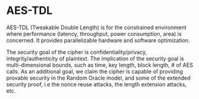 # AES-TDL
AES-TDL (Tweakable Double Length) is for the constrained environment where performance (latency, throughput, power consumption, area) is concerned. It provides parallelizable hardware and software optimization.  

The security goal of the cipher is confidentiality/privacy, integrity/authenticity of plaintext. The implication of the security goal is multi-dimensional bounds, such as time, key length, block length, # of AES calls. As an additional goal, we claim the cipher is capable of providing provable security in the Random Oracle model, and some of the extended security proof, i.e the nonce reuse attacks, the length extension attacks, etc. 
